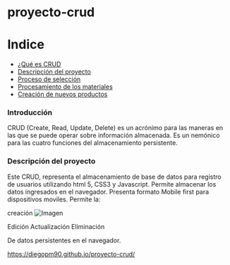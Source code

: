 # proyecto-crud

# **Indice** 

- [¿Qué es CRUD](#introducción)
- [Descripción del proyecto](#descripción-del-proyecto)
- [Proceso de selección](#proceso-de-selección)
- [Procesamiento de los materiales](#procesamiento-de-los-materiales)
- [Creación de nuevos productos](#creación-de-nuevos-productos)



### Introducción

CRUD (Create, Read, Update, Delete) es un acrónimo para las maneras en las que se puede operar sobre información almacenada. Es un nemónico para las cuatro funciones del almacenamiento persistente. 

### Descripción del proyecto 

<p align="justify">

  Este CRUD, representa el almacenamiento de base de datos para registro de usuarios utilizando html 5, CSS3 y Javascript. Permite almacenar los datos 
  ingresados en el navegador.  Presenta formato Mobile first para dispositivos moviles. Permite la: 
  
  creación
  ![Imagen](imagen.jpg)
  
  Edición
  Actualización 
  Eliminación 

  De datos persistentes en el navegador.

  







https://diegopm90.github.io/proyecto-crud/
